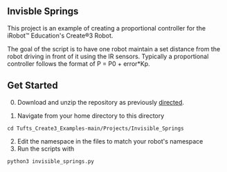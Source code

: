 ## Invisble Springs 

This project is an example of creating a proportional controller for the iRobot™ Education's Create®3 Robot.

The goal of the script is to have one robot maintain a set distance from the robot driving in front of it using the IR sensors. Typically a proportional controller
follows the format of P = P0 + error*Kp.

## Get Started
0. Download and unzip the repository as previously [directed](https://github.com/brianabouchard/Tufts_Create3_Examples/blob/main/README.md).

1. Navigate from your home directory to this directory 
```
cd Tufts_Create3_Examples-main/Projects/Invisible_Springs
```
2. Edit the namespace in the files to match your robot's namespace
3. Run the scripts with 
```
python3 invisible_springs.py
```
